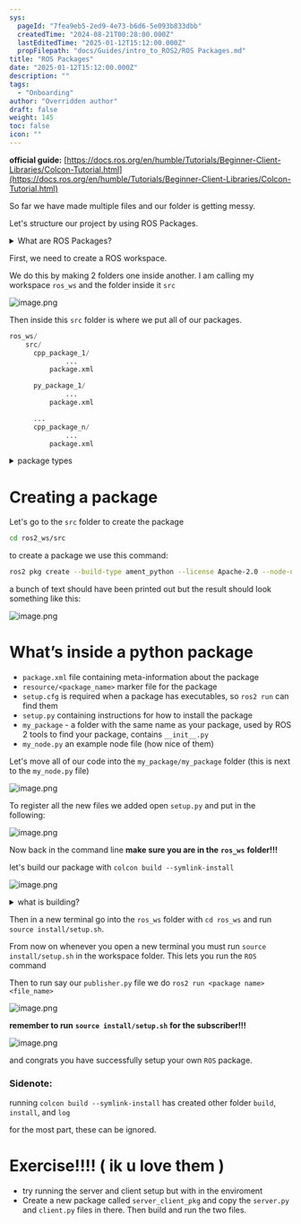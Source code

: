 ```yaml
---
sys:
  pageId: "7fea9eb5-2ed9-4e73-b6d6-5e093b833dbb"
  createdTime: "2024-08-21T00:28:00.000Z"
  lastEditedTime: "2025-01-12T15:12:00.000Z"
  propFilepath: "docs/Guides/intro_to_ROS2/ROS Packages.md"
title: "ROS Packages"
date: "2025-01-12T15:12:00.000Z"
description: ""
tags:
  - "Onboarding"
author: "Overridden author"
draft: false
weight: 145
toc: false
icon: ""
---
```


**official guide:** [https://docs.ros.org/en/humble/Tutorials/Beginner-Client-Libraries/Colcon-Tutorial.html](https://docs.ros.org/en/humble/Tutorials/Beginner-Client-Libraries/Colcon-Tutorial.html)

So far we have made multiple files and our folder is getting messy.

Let's structure our project by using ROS Packages.

<details>

<summary>What are ROS Packages?</summary>

ROS Packages are, as the name implies, packages of code that are highly sharable between ROS developers.

They consist of a folder, `package.xml` file, and source code

```python
      cpp_package_1/
		      ... imagine much code files here ..
          package.xml
```

</details>

First, we need to create a ROS workspace.

We do this by making 2 folders one inside another. I am calling my workspace `ros_ws` and the folder inside it `src`

![image.png](https://prod-files-secure.s3.us-west-2.amazonaws.com/d518164a-d88e-44d1-a4ee-3adb3bd8bce0/70706947-fd18-4537-a67b-e12946812d31/image.png?X-Amz-Algorithm=AWS4-HMAC-SHA256&X-Amz-Content-Sha256=UNSIGNED-PAYLOAD&X-Amz-Credential=ASIAZI2LB466TYQOH7YQ%2F20250614%2Fus-west-2%2Fs3%2Faws4_request&X-Amz-Date=20250614T110154Z&X-Amz-Expires=3600&X-Amz-Security-Token=IQoJb3JpZ2luX2VjEEMaCXVzLXdlc3QtMiJHMEUCIEVHctlzaXC0K%2BzPfow4ZeSEqlrmAIeRNXrd%2FHFAvwrNAiEApqz64BiJn5wV6Uq%2BBnfNy08COhswLgkWtkzJP0lhJtAq%2FwMILBAAGgw2Mzc0MjMxODM4MDUiDNAMp7qR9Lr7B3rVXSrcAwz%2FsphX8k1uJYWpZljs3X8pSGVWzmEO5V9B%2FKIJ%2FWojDLirtjhkAKK%2BUCBq1RolX6NG%2FdeWWhe33hbIEDMde175rTvAX2Ehy0jnAL2ZCYdUVeudxiv3jV7DQ9A0R9aaBD6D68OtedxNfxe4C3XPrQ%2B6jHJ2WX4WDxfcQeSkCPs4pDslfOa0NicbLlDCXsYOSx7TcOwhx7fBgy7fk11Bihu4mPkA01f54K8lwYDmeLGCKZGeRdgqIqSulxFWaxzEMlVxNFPqJIDxjBUfjQ7mvNSXPoBROls2Sz0S8W%2BRGC%2F5axnUP97bJyhfk2Qk2VCi2bXajIYH7zMx99RXRXu0MK86avN7GozQeSXHR%2BSc%2BW6QmHEUFARSlZGgK2V%2FflnmrS4p0vrJ9lpLlbaRKFhajFQ9HJitvbUzGXIs7jpPwUhyQ%2FGsxSFw4b6GxTyqsC6WTehQ%2B4EsDvtGJFGFOT6SAOyqFB8vyX62dvG1to7iBYOWRZEp3%2FaPTE2zknLB5GyEAIQdh%2FV9IrA%2B1rtg%2FxkdSAUCTTi27WJY54QlvjzzjLrDA5zqtM1VWQ%2BpLN5N3sdUDZCyc0rl8KNBGfBZ7jBSs8xWnUJ3HdpArVhw6Ofw9Jj6JZOcoCHjmcAP1hOYMKqgtcIGOqUBupC21xg%2FobH4z1CXY4oNbF5LrA3LhBD1DRMBCkco1yQw43TEOOqB43ocWJoDflaNd3bV3AJwNC%2BL5aPdt4iGpgZOMyuLO%2B11IYcpMg4DDAcxUS8NVRZlo23fH8S8ULYBbbwQpuA8kjum1Bw%2B%2BJPiNhjEo3khMoYLjhfun2VwUI6Y5vYukkM79WWl01Oe5VwhUHseckZmgFJEcgiCSggflhsK%2Bhd8&X-Amz-Signature=d15338cc5bab2a232c0b85a28ad1dfa70535b3762f4317e1aae2319c0270418e&X-Amz-SignedHeaders=host&x-amz-checksum-mode=ENABLED&x-id=GetObject)

Then inside this `src` folder is where we put all of our packages.

```python
ros_ws/
    src/
      cpp_package_1/
		      ...
          package.xml

      py_package_1/
		      ...
          package.xml

      ...
      cpp_package_n/
		      ...
          package.xml

```

<details>

<summary>package types</summary>

packages can be either `C++` or python.

the intern file structure is different for each but for this guide we will stick to creating python packages

</details>

# Creating a package

Let's go to the `src` folder to create the package

```bash
cd ros2_ws/src
```

to create a package we use this command:

```bash
ros2 pkg create --build-type ament_python --license Apache-2.0 --node-name my_node my_package
```

a bunch of text should have been printed out but the result should look something like this:

![image.png](https://prod-files-secure.s3.us-west-2.amazonaws.com/d518164a-d88e-44d1-a4ee-3adb3bd8bce0/e6cf1e3f-8512-4a3e-b131-079f800bf3e8/image.png?X-Amz-Algorithm=AWS4-HMAC-SHA256&X-Amz-Content-Sha256=UNSIGNED-PAYLOAD&X-Amz-Credential=ASIAZI2LB466TYQOH7YQ%2F20250614%2Fus-west-2%2Fs3%2Faws4_request&X-Amz-Date=20250614T110154Z&X-Amz-Expires=3600&X-Amz-Security-Token=IQoJb3JpZ2luX2VjEEMaCXVzLXdlc3QtMiJHMEUCIEVHctlzaXC0K%2BzPfow4ZeSEqlrmAIeRNXrd%2FHFAvwrNAiEApqz64BiJn5wV6Uq%2BBnfNy08COhswLgkWtkzJP0lhJtAq%2FwMILBAAGgw2Mzc0MjMxODM4MDUiDNAMp7qR9Lr7B3rVXSrcAwz%2FsphX8k1uJYWpZljs3X8pSGVWzmEO5V9B%2FKIJ%2FWojDLirtjhkAKK%2BUCBq1RolX6NG%2FdeWWhe33hbIEDMde175rTvAX2Ehy0jnAL2ZCYdUVeudxiv3jV7DQ9A0R9aaBD6D68OtedxNfxe4C3XPrQ%2B6jHJ2WX4WDxfcQeSkCPs4pDslfOa0NicbLlDCXsYOSx7TcOwhx7fBgy7fk11Bihu4mPkA01f54K8lwYDmeLGCKZGeRdgqIqSulxFWaxzEMlVxNFPqJIDxjBUfjQ7mvNSXPoBROls2Sz0S8W%2BRGC%2F5axnUP97bJyhfk2Qk2VCi2bXajIYH7zMx99RXRXu0MK86avN7GozQeSXHR%2BSc%2BW6QmHEUFARSlZGgK2V%2FflnmrS4p0vrJ9lpLlbaRKFhajFQ9HJitvbUzGXIs7jpPwUhyQ%2FGsxSFw4b6GxTyqsC6WTehQ%2B4EsDvtGJFGFOT6SAOyqFB8vyX62dvG1to7iBYOWRZEp3%2FaPTE2zknLB5GyEAIQdh%2FV9IrA%2B1rtg%2FxkdSAUCTTi27WJY54QlvjzzjLrDA5zqtM1VWQ%2BpLN5N3sdUDZCyc0rl8KNBGfBZ7jBSs8xWnUJ3HdpArVhw6Ofw9Jj6JZOcoCHjmcAP1hOYMKqgtcIGOqUBupC21xg%2FobH4z1CXY4oNbF5LrA3LhBD1DRMBCkco1yQw43TEOOqB43ocWJoDflaNd3bV3AJwNC%2BL5aPdt4iGpgZOMyuLO%2B11IYcpMg4DDAcxUS8NVRZlo23fH8S8ULYBbbwQpuA8kjum1Bw%2B%2BJPiNhjEo3khMoYLjhfun2VwUI6Y5vYukkM79WWl01Oe5VwhUHseckZmgFJEcgiCSggflhsK%2Bhd8&X-Amz-Signature=8a2a4fce2fd801ea3eda1d370b800fb126324f92d2059c2c18f643d320e5c7f0&X-Amz-SignedHeaders=host&x-amz-checksum-mode=ENABLED&x-id=GetObject)

# What’s inside a python package

- `package.xml` file containing meta-information about the package
- `resource/<package_name>` marker file for the package
- `setup.cfg` is required when a package has executables, so `ros2 run` can find them
- `setup.py` containing instructions for how to install the package
- `my_package` - a folder with the same name as your package, used by ROS 2 tools to find your package, contains `__init__.py`
- `my_node.py` an example node file (how nice of them)

Let's move all of our code into the `my_package/my_package` folder (this is next to the `my_node.py` file)

![image.png](https://prod-files-secure.s3.us-west-2.amazonaws.com/d518164a-d88e-44d1-a4ee-3adb3bd8bce0/9ce58f11-0da9-4d3e-b86d-506a9685d378/image.png?X-Amz-Algorithm=AWS4-HMAC-SHA256&X-Amz-Content-Sha256=UNSIGNED-PAYLOAD&X-Amz-Credential=ASIAZI2LB466TYQOH7YQ%2F20250614%2Fus-west-2%2Fs3%2Faws4_request&X-Amz-Date=20250614T110154Z&X-Amz-Expires=3600&X-Amz-Security-Token=IQoJb3JpZ2luX2VjEEMaCXVzLXdlc3QtMiJHMEUCIEVHctlzaXC0K%2BzPfow4ZeSEqlrmAIeRNXrd%2FHFAvwrNAiEApqz64BiJn5wV6Uq%2BBnfNy08COhswLgkWtkzJP0lhJtAq%2FwMILBAAGgw2Mzc0MjMxODM4MDUiDNAMp7qR9Lr7B3rVXSrcAwz%2FsphX8k1uJYWpZljs3X8pSGVWzmEO5V9B%2FKIJ%2FWojDLirtjhkAKK%2BUCBq1RolX6NG%2FdeWWhe33hbIEDMde175rTvAX2Ehy0jnAL2ZCYdUVeudxiv3jV7DQ9A0R9aaBD6D68OtedxNfxe4C3XPrQ%2B6jHJ2WX4WDxfcQeSkCPs4pDslfOa0NicbLlDCXsYOSx7TcOwhx7fBgy7fk11Bihu4mPkA01f54K8lwYDmeLGCKZGeRdgqIqSulxFWaxzEMlVxNFPqJIDxjBUfjQ7mvNSXPoBROls2Sz0S8W%2BRGC%2F5axnUP97bJyhfk2Qk2VCi2bXajIYH7zMx99RXRXu0MK86avN7GozQeSXHR%2BSc%2BW6QmHEUFARSlZGgK2V%2FflnmrS4p0vrJ9lpLlbaRKFhajFQ9HJitvbUzGXIs7jpPwUhyQ%2FGsxSFw4b6GxTyqsC6WTehQ%2B4EsDvtGJFGFOT6SAOyqFB8vyX62dvG1to7iBYOWRZEp3%2FaPTE2zknLB5GyEAIQdh%2FV9IrA%2B1rtg%2FxkdSAUCTTi27WJY54QlvjzzjLrDA5zqtM1VWQ%2BpLN5N3sdUDZCyc0rl8KNBGfBZ7jBSs8xWnUJ3HdpArVhw6Ofw9Jj6JZOcoCHjmcAP1hOYMKqgtcIGOqUBupC21xg%2FobH4z1CXY4oNbF5LrA3LhBD1DRMBCkco1yQw43TEOOqB43ocWJoDflaNd3bV3AJwNC%2BL5aPdt4iGpgZOMyuLO%2B11IYcpMg4DDAcxUS8NVRZlo23fH8S8ULYBbbwQpuA8kjum1Bw%2B%2BJPiNhjEo3khMoYLjhfun2VwUI6Y5vYukkM79WWl01Oe5VwhUHseckZmgFJEcgiCSggflhsK%2Bhd8&X-Amz-Signature=e92c78a2f783e84fab9d85de82e01214af2a6951504ae3d584626acaead215d6&X-Amz-SignedHeaders=host&x-amz-checksum-mode=ENABLED&x-id=GetObject)

To register all the new files we added open `setup.py` and put in the following:

![image.png](https://prod-files-secure.s3.us-west-2.amazonaws.com/d518164a-d88e-44d1-a4ee-3adb3bd8bce0/1cd7c262-4cae-4496-9d75-c178537d24a2/image.png?X-Amz-Algorithm=AWS4-HMAC-SHA256&X-Amz-Content-Sha256=UNSIGNED-PAYLOAD&X-Amz-Credential=ASIAZI2LB466TYQOH7YQ%2F20250614%2Fus-west-2%2Fs3%2Faws4_request&X-Amz-Date=20250614T110154Z&X-Amz-Expires=3600&X-Amz-Security-Token=IQoJb3JpZ2luX2VjEEMaCXVzLXdlc3QtMiJHMEUCIEVHctlzaXC0K%2BzPfow4ZeSEqlrmAIeRNXrd%2FHFAvwrNAiEApqz64BiJn5wV6Uq%2BBnfNy08COhswLgkWtkzJP0lhJtAq%2FwMILBAAGgw2Mzc0MjMxODM4MDUiDNAMp7qR9Lr7B3rVXSrcAwz%2FsphX8k1uJYWpZljs3X8pSGVWzmEO5V9B%2FKIJ%2FWojDLirtjhkAKK%2BUCBq1RolX6NG%2FdeWWhe33hbIEDMde175rTvAX2Ehy0jnAL2ZCYdUVeudxiv3jV7DQ9A0R9aaBD6D68OtedxNfxe4C3XPrQ%2B6jHJ2WX4WDxfcQeSkCPs4pDslfOa0NicbLlDCXsYOSx7TcOwhx7fBgy7fk11Bihu4mPkA01f54K8lwYDmeLGCKZGeRdgqIqSulxFWaxzEMlVxNFPqJIDxjBUfjQ7mvNSXPoBROls2Sz0S8W%2BRGC%2F5axnUP97bJyhfk2Qk2VCi2bXajIYH7zMx99RXRXu0MK86avN7GozQeSXHR%2BSc%2BW6QmHEUFARSlZGgK2V%2FflnmrS4p0vrJ9lpLlbaRKFhajFQ9HJitvbUzGXIs7jpPwUhyQ%2FGsxSFw4b6GxTyqsC6WTehQ%2B4EsDvtGJFGFOT6SAOyqFB8vyX62dvG1to7iBYOWRZEp3%2FaPTE2zknLB5GyEAIQdh%2FV9IrA%2B1rtg%2FxkdSAUCTTi27WJY54QlvjzzjLrDA5zqtM1VWQ%2BpLN5N3sdUDZCyc0rl8KNBGfBZ7jBSs8xWnUJ3HdpArVhw6Ofw9Jj6JZOcoCHjmcAP1hOYMKqgtcIGOqUBupC21xg%2FobH4z1CXY4oNbF5LrA3LhBD1DRMBCkco1yQw43TEOOqB43ocWJoDflaNd3bV3AJwNC%2BL5aPdt4iGpgZOMyuLO%2B11IYcpMg4DDAcxUS8NVRZlo23fH8S8ULYBbbwQpuA8kjum1Bw%2B%2BJPiNhjEo3khMoYLjhfun2VwUI6Y5vYukkM79WWl01Oe5VwhUHseckZmgFJEcgiCSggflhsK%2Bhd8&X-Amz-Signature=f32a309293849e628f38eeb18e092b73d405e6676d5c88b69ff2920e4c5f249e&X-Amz-SignedHeaders=host&x-amz-checksum-mode=ENABLED&x-id=GetObject)

Now back in the command line **make sure you are in the** **`ros_ws`** **folder!!!**

let's build our package with `colcon build --symlink-install`

![image.png](https://prod-files-secure.s3.us-west-2.amazonaws.com/d518164a-d88e-44d1-a4ee-3adb3bd8bce0/2f2a0d27-b173-48fd-b189-5f5c0ce65619/image.png?X-Amz-Algorithm=AWS4-HMAC-SHA256&X-Amz-Content-Sha256=UNSIGNED-PAYLOAD&X-Amz-Credential=ASIAZI2LB466TYQOH7YQ%2F20250614%2Fus-west-2%2Fs3%2Faws4_request&X-Amz-Date=20250614T110154Z&X-Amz-Expires=3600&X-Amz-Security-Token=IQoJb3JpZ2luX2VjEEMaCXVzLXdlc3QtMiJHMEUCIEVHctlzaXC0K%2BzPfow4ZeSEqlrmAIeRNXrd%2FHFAvwrNAiEApqz64BiJn5wV6Uq%2BBnfNy08COhswLgkWtkzJP0lhJtAq%2FwMILBAAGgw2Mzc0MjMxODM4MDUiDNAMp7qR9Lr7B3rVXSrcAwz%2FsphX8k1uJYWpZljs3X8pSGVWzmEO5V9B%2FKIJ%2FWojDLirtjhkAKK%2BUCBq1RolX6NG%2FdeWWhe33hbIEDMde175rTvAX2Ehy0jnAL2ZCYdUVeudxiv3jV7DQ9A0R9aaBD6D68OtedxNfxe4C3XPrQ%2B6jHJ2WX4WDxfcQeSkCPs4pDslfOa0NicbLlDCXsYOSx7TcOwhx7fBgy7fk11Bihu4mPkA01f54K8lwYDmeLGCKZGeRdgqIqSulxFWaxzEMlVxNFPqJIDxjBUfjQ7mvNSXPoBROls2Sz0S8W%2BRGC%2F5axnUP97bJyhfk2Qk2VCi2bXajIYH7zMx99RXRXu0MK86avN7GozQeSXHR%2BSc%2BW6QmHEUFARSlZGgK2V%2FflnmrS4p0vrJ9lpLlbaRKFhajFQ9HJitvbUzGXIs7jpPwUhyQ%2FGsxSFw4b6GxTyqsC6WTehQ%2B4EsDvtGJFGFOT6SAOyqFB8vyX62dvG1to7iBYOWRZEp3%2FaPTE2zknLB5GyEAIQdh%2FV9IrA%2B1rtg%2FxkdSAUCTTi27WJY54QlvjzzjLrDA5zqtM1VWQ%2BpLN5N3sdUDZCyc0rl8KNBGfBZ7jBSs8xWnUJ3HdpArVhw6Ofw9Jj6JZOcoCHjmcAP1hOYMKqgtcIGOqUBupC21xg%2FobH4z1CXY4oNbF5LrA3LhBD1DRMBCkco1yQw43TEOOqB43ocWJoDflaNd3bV3AJwNC%2BL5aPdt4iGpgZOMyuLO%2B11IYcpMg4DDAcxUS8NVRZlo23fH8S8ULYBbbwQpuA8kjum1Bw%2B%2BJPiNhjEo3khMoYLjhfun2VwUI6Y5vYukkM79WWl01Oe5VwhUHseckZmgFJEcgiCSggflhsK%2Bhd8&X-Amz-Signature=ad3d652653550ac564f5620c028c0fd7184f28c4e2d2eaf517a31c87dec86b15&X-Amz-SignedHeaders=host&x-amz-checksum-mode=ENABLED&x-id=GetObject)

<details>

<summary>what is building?</summary>

if you are a CS major at Rose-Hulman you will learn the answer to this in CSSE132

but TLDR; is it combines all the code files into one program that can be run easily 

</details>

Then in a new terminal go into the `ros_ws` folder with `cd ros_ws` and run `source install/setup.sh`. 

From now on whenever you open a new terminal you must run `source install/setup.sh` in the workspace folder. This lets you run the `ROS` command

Then to run say our `publisher.py` file we do `ros2 run <package name> <file_name>`

![image.png](https://prod-files-secure.s3.us-west-2.amazonaws.com/d518164a-d88e-44d1-a4ee-3adb3bd8bce0/4f4b1219-3a44-4632-aa0a-ce3471699f59/image.png?X-Amz-Algorithm=AWS4-HMAC-SHA256&X-Amz-Content-Sha256=UNSIGNED-PAYLOAD&X-Amz-Credential=ASIAZI2LB466TYQOH7YQ%2F20250614%2Fus-west-2%2Fs3%2Faws4_request&X-Amz-Date=20250614T110154Z&X-Amz-Expires=3600&X-Amz-Security-Token=IQoJb3JpZ2luX2VjEEMaCXVzLXdlc3QtMiJHMEUCIEVHctlzaXC0K%2BzPfow4ZeSEqlrmAIeRNXrd%2FHFAvwrNAiEApqz64BiJn5wV6Uq%2BBnfNy08COhswLgkWtkzJP0lhJtAq%2FwMILBAAGgw2Mzc0MjMxODM4MDUiDNAMp7qR9Lr7B3rVXSrcAwz%2FsphX8k1uJYWpZljs3X8pSGVWzmEO5V9B%2FKIJ%2FWojDLirtjhkAKK%2BUCBq1RolX6NG%2FdeWWhe33hbIEDMde175rTvAX2Ehy0jnAL2ZCYdUVeudxiv3jV7DQ9A0R9aaBD6D68OtedxNfxe4C3XPrQ%2B6jHJ2WX4WDxfcQeSkCPs4pDslfOa0NicbLlDCXsYOSx7TcOwhx7fBgy7fk11Bihu4mPkA01f54K8lwYDmeLGCKZGeRdgqIqSulxFWaxzEMlVxNFPqJIDxjBUfjQ7mvNSXPoBROls2Sz0S8W%2BRGC%2F5axnUP97bJyhfk2Qk2VCi2bXajIYH7zMx99RXRXu0MK86avN7GozQeSXHR%2BSc%2BW6QmHEUFARSlZGgK2V%2FflnmrS4p0vrJ9lpLlbaRKFhajFQ9HJitvbUzGXIs7jpPwUhyQ%2FGsxSFw4b6GxTyqsC6WTehQ%2B4EsDvtGJFGFOT6SAOyqFB8vyX62dvG1to7iBYOWRZEp3%2FaPTE2zknLB5GyEAIQdh%2FV9IrA%2B1rtg%2FxkdSAUCTTi27WJY54QlvjzzjLrDA5zqtM1VWQ%2BpLN5N3sdUDZCyc0rl8KNBGfBZ7jBSs8xWnUJ3HdpArVhw6Ofw9Jj6JZOcoCHjmcAP1hOYMKqgtcIGOqUBupC21xg%2FobH4z1CXY4oNbF5LrA3LhBD1DRMBCkco1yQw43TEOOqB43ocWJoDflaNd3bV3AJwNC%2BL5aPdt4iGpgZOMyuLO%2B11IYcpMg4DDAcxUS8NVRZlo23fH8S8ULYBbbwQpuA8kjum1Bw%2B%2BJPiNhjEo3khMoYLjhfun2VwUI6Y5vYukkM79WWl01Oe5VwhUHseckZmgFJEcgiCSggflhsK%2Bhd8&X-Amz-Signature=27607431b40832cd61375b6bda4693d28d9eedaba63390b39d8b6e4ae819fc77&X-Amz-SignedHeaders=host&x-amz-checksum-mode=ENABLED&x-id=GetObject)

**remember to run** **`source install/setup.sh`** **for the subscriber!!!**

![image.png](https://prod-files-secure.s3.us-west-2.amazonaws.com/d518164a-d88e-44d1-a4ee-3adb3bd8bce0/02121119-dad4-49ec-8356-c956108b4243/image.png?X-Amz-Algorithm=AWS4-HMAC-SHA256&X-Amz-Content-Sha256=UNSIGNED-PAYLOAD&X-Amz-Credential=ASIAZI2LB466TYQOH7YQ%2F20250614%2Fus-west-2%2Fs3%2Faws4_request&X-Amz-Date=20250614T110154Z&X-Amz-Expires=3600&X-Amz-Security-Token=IQoJb3JpZ2luX2VjEEMaCXVzLXdlc3QtMiJHMEUCIEVHctlzaXC0K%2BzPfow4ZeSEqlrmAIeRNXrd%2FHFAvwrNAiEApqz64BiJn5wV6Uq%2BBnfNy08COhswLgkWtkzJP0lhJtAq%2FwMILBAAGgw2Mzc0MjMxODM4MDUiDNAMp7qR9Lr7B3rVXSrcAwz%2FsphX8k1uJYWpZljs3X8pSGVWzmEO5V9B%2FKIJ%2FWojDLirtjhkAKK%2BUCBq1RolX6NG%2FdeWWhe33hbIEDMde175rTvAX2Ehy0jnAL2ZCYdUVeudxiv3jV7DQ9A0R9aaBD6D68OtedxNfxe4C3XPrQ%2B6jHJ2WX4WDxfcQeSkCPs4pDslfOa0NicbLlDCXsYOSx7TcOwhx7fBgy7fk11Bihu4mPkA01f54K8lwYDmeLGCKZGeRdgqIqSulxFWaxzEMlVxNFPqJIDxjBUfjQ7mvNSXPoBROls2Sz0S8W%2BRGC%2F5axnUP97bJyhfk2Qk2VCi2bXajIYH7zMx99RXRXu0MK86avN7GozQeSXHR%2BSc%2BW6QmHEUFARSlZGgK2V%2FflnmrS4p0vrJ9lpLlbaRKFhajFQ9HJitvbUzGXIs7jpPwUhyQ%2FGsxSFw4b6GxTyqsC6WTehQ%2B4EsDvtGJFGFOT6SAOyqFB8vyX62dvG1to7iBYOWRZEp3%2FaPTE2zknLB5GyEAIQdh%2FV9IrA%2B1rtg%2FxkdSAUCTTi27WJY54QlvjzzjLrDA5zqtM1VWQ%2BpLN5N3sdUDZCyc0rl8KNBGfBZ7jBSs8xWnUJ3HdpArVhw6Ofw9Jj6JZOcoCHjmcAP1hOYMKqgtcIGOqUBupC21xg%2FobH4z1CXY4oNbF5LrA3LhBD1DRMBCkco1yQw43TEOOqB43ocWJoDflaNd3bV3AJwNC%2BL5aPdt4iGpgZOMyuLO%2B11IYcpMg4DDAcxUS8NVRZlo23fH8S8ULYBbbwQpuA8kjum1Bw%2B%2BJPiNhjEo3khMoYLjhfun2VwUI6Y5vYukkM79WWl01Oe5VwhUHseckZmgFJEcgiCSggflhsK%2Bhd8&X-Amz-Signature=60eb1d6448af44ca288f8f4b8a30f7f4666b0f3f4c1da64faaf282c01126ad12&X-Amz-SignedHeaders=host&x-amz-checksum-mode=ENABLED&x-id=GetObject)

and congrats you have successfully setup your own `ROS` package.

### Sidenote:

running `colcon build --symlink-install` has created other folder `build`, `install`, and `log`

for the most part, these can be ignored.

# Exercise!!!! ( ik u love them )

- try running the server and client setup but with in the enviroment
- Create a new package called `server_client_pkg` and copy the `server.py` and `client.py` files in there. Then build and run the two files.

